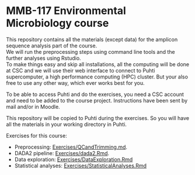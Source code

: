 # MMB-117 Environmental Microbiology course

This repository contains all the materials (except data) for the amplicon sequence analysis part of the course.  
We will run the preprocessing steps using command line tools and the further analyses using Rstudio.  
To make things easy and skip all installations, all the computing will be done at CSC and we will use their web interface to connect to Puhti supercomputer, a high performance computing (HPC) cluster. But your also free to use any other way, which ever works best for you.  

To be able to access Puhti and do the exercises, you need a CSC account and need to be added to the course project. Instructions have been sent by mail and/or in Moodle.  

This repository will be copied to Puhti during the exercises. So you will have all the materials in your working directory in Puhti.

Exercises for this course:

- Preprocessing: [Exercises/QCandTrimming.md](Exercises/QCandTrimming.md).  
- DADA2 pipeline: [Exercises/dada2.Rmd](Exercises/dada2.Rmd).  
- Data exploration: [Exercises/DataExploration.Rmd](Exercises/DataExploration.Rmd)
- Statistical analyses: [Exercises/StatisticalAnalyses.Rmd](Exercises/StatisticalAnalyses.Rmd)

